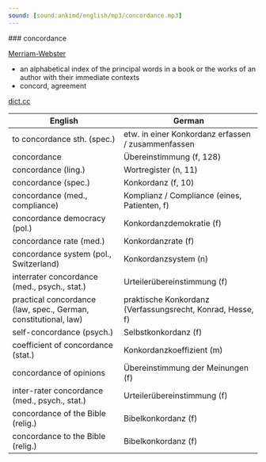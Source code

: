 ```yaml
---
sound: [sound:ankimd/english/mp3/concordance.mp3]
---
```


\### concordance

[Merriam-Webster](https://www.merriam-webster.com/dictionary/concordance)

- an alphabetical index of the principal words in a book or the works of an author with their immediate contexts
- concord, agreement

[dict.cc](https://www.dict.cc/concordance)

| English        | German       |
| -------------- | ------------ |
| to concordance sth. (spec.) | etw. in einer Konkordanz erfassen / zusammenfassen |
| concordance | Übereinstimmung (f, 128) |
| concordance (ling.) | Wortregister (n, 11) |
| concordance (spec.) | Konkordanz (f, 10) |
| concordance (med., compliance) | Komplianz / Compliance (eines, Patienten, f) |
| concordance democracy (pol.) | Konkordanzdemokratie (f) |
| concordance rate (med.) | Konkordanzrate (f) |
| concordance system (pol., Switzerland) | Konkordanzsystem (n) |
| interrater concordance (med., psych., stat.) | Urteilerübereinstimmung (f) |
| practical concordance (law, spec., German, constitutional, law) | praktische Konkordanz (Verfassungsrecht, Konrad, Hesse, f) |
| self-concordance (psych.) | Selbstkonkordanz (f) |
| coefficient of concordance (stat.) | Konkordanzkoeffizient (m) |
| concordance of opinions | Übereinstimmung der Meinungen (f) |
| inter-rater concordance (med., psych., stat.) | Urteilerübereinstimmung (f) |
| concordance of the Bible (relig.) | Bibelkonkordanz (f) |
| concordance to the Bible (relig.) | Bibelkonkordanz (f) |
